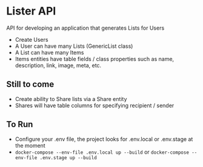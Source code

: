 # Lister API

API for developing an application that generates Lists for Users

- Create Users
- A User can have many Lists (GenericList class)
- A List can have many Items
- Items entities have table fields / class properties such as name, description, link, image, meta, etc.

## Still to come

- Create ability to Share lists via a Share entity
- Shares will have table columns for specifying recipient / sender

## To Run

- Configure your .env file, the project looks for .env.local or .env.stage at the moment
- `docker-compose --env-file .env.local up --build` or `docker-compose --env-file .env.stage up --build`
